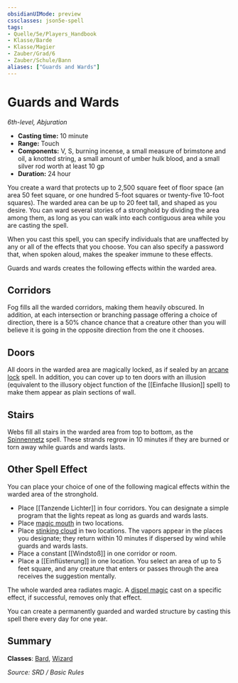 ```yaml
---
obsidianUIMode: preview
cssclasses: json5e-spell
tags:
- Quelle/5e/Players_Handbook
- Klasse/Barde
- Klasse/Magier
- Zauber/Grad/6
- Zauber/Schule/Bann
aliases: ["Guards and Wards"]
---
```

# Guards and Wards
*6th-level, Abjuration*  

- **Casting time:** 10 minute
- **Range:** Touch
- **Components:** V, S, burning incense, a small measure of brimstone and oil, a knotted string, a small amount of umber hulk blood, and a small silver rod worth at least 10 gp
- **Duration:** 24 hour

You create a ward that protects up to 2,500 square feet of floor space (an area 50 feet square, or one hundred 5-foot squares or twenty-five 10-foot squares). The warded area can be up to 20 feet tall, and shaped as you desire. You can ward several stories of a stronghold by dividing the area among them, as long as you can walk into each contiguous area while you are casting the spell.

When you cast this spell, you can specify individuals that are unaffected by any or all of the effects that you choose. You can also specify a password that, when spoken aloud, makes the speaker immune to these effects.

Guards and wards creates the following effects within the warded area.

## Corridors

Fog fills all the warded corridors, making them heavily obscured. In addition, at each intersection or branching passage offering a choice of direction, there is a 50% chance chance that a creature other than you will believe it is going in the opposite direction from the one it chooses.

## Doors

All doors in the warded area are magically locked, as if sealed by an [arcane lock](Arkanes%20Schloss.md) spell. In addition, you can cover up to ten doors with an illusion (equivalent to the illusory object function of the [[Einfache Illusion]] spell) to make them appear as plain sections of wall.

## Stairs

Webs fill all stairs in the warded area from top to bottom, as the [Spinnennetz](Spinnennetz.md) spell. These strands regrow in 10 minutes if they are burned or torn away while guards and wards lasts.

## Other Spell Effect

You can place your choice of one of the following magical effects within the warded area of the stronghold.

- Place [[Tanzende Lichter]] in four corridors. You can designate a simple program that the lights repeat as long as guards and wards lasts.  
- Place [magic mouth](Magischer-Mund.md) in two locations.  
- Place [stinking cloud](Stinkende-Wolke.md) in two locations. The vapors appear in the places you designate; they return within 10 minutes if dispersed by wind while guards and wards lasts.  
- Place a constant [[Windstoß]] in one corridor or room.  
- Place a [[Einflüsterung]] in one location. You select an area of up to 5 feet square, and any creature that enters or passes through the area receives the suggestion mentally.  

The whole warded area radiates magic. A [dispel magic](Magie-bannen.md) cast on a specific effect, if successful, removes only that effect.

You can create a permanently guarded and warded structure by casting this spell there every day for one year.

## Summary

**Classes**: [Bard](../Klassen/Barde.md), [Wizard](../Klassen/Magier.md)

*Source: SRD / Basic Rules*